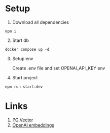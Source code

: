 # Setup

1. Download all dependencies

```
npm i
```

2. Start db

```
docker compose up -d
```

3. Setup env <p>
   Create .env file and set OPENAI_API_KEY env

4. Start project

```
npm run start:dev
```

# Links

1. [PG Vector](https://github.com/pgvector/pgvector)
2. [OpenAI embeddings](https://platform.openai.com/docs/guides/embeddings)
